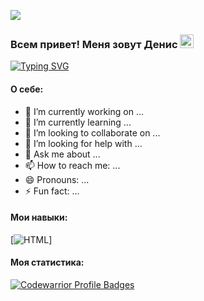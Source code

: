 ![](https://komarev.com/ghpvc/?username=codelnd)
### Всем привет! Меня зовут Денис  <img src="https://github.com/blackcater/blackcater/raw/main/images/Hi.gif" height="22"/>
[![Typing SVG](https://readme-typing-svg.herokuapp.com?font=Roboto&size=16&pause=1500&color=717171E4&width=435&lines=%D0%AF+Junior+Front-end+%D1%80%D0%B0%D0%B7%D1%80%D0%B0%D0%B1%D0%BE%D1%82%D1%87%D0%B8%D0%BA)](https://git.io/typing-svg)

#### О себе:
- 🔭 I’m currently working on ...
- 🌱 I’m currently learning ...
- 👯 I’m looking to collaborate on ...
- 🤔 I’m looking for help with ...
- 💬 Ask me about ...
- 📫 How to reach me: ...
- 😄 Pronouns: ...
- ⚡ Fun fact: ...

#### Мои навыки:
[![HTML](https://github.com/codelnd/codelnd/tree/main/assets/html.png)]


#### Моя статистика:
[![Codewarrior Profile Badges](https://www.codewars.com/users/idenis/badges/large)](https://www.codewars.com/users/Yurick)
